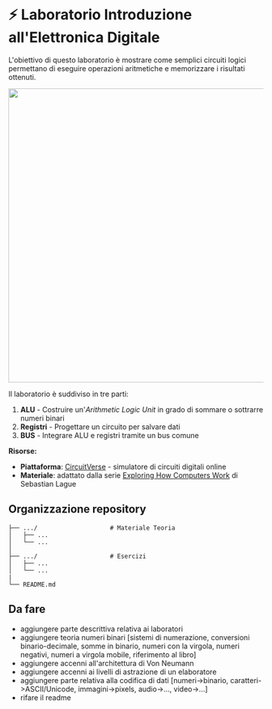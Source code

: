 # ⚡ Laboratorio Introduzione all'Elettronica Digitale

L'obiettivo di questo laboratorio è mostrare come semplici circuiti logici permettano di eseguire operazioni aritmetiche e memorizzare i risultati ottenuti.
<!--
<p align="center">
<img width="1886" height="582" alt="new" src="https://github.com/user-attachments/assets/e33955af-8ca6-4a0d-bb0e-3536aa6523ba" />
</p>
-->
<p align="center">
<img width="1886" height="582" alt="new" src="https://github.com/user-attachments/assets/1d168d45-9905-415b-809b-f319f0ea5ccd" />
</p>

Il laboratorio è suddiviso in tre parti:
1. **ALU** - Costruire un'*Arithmetic Logic Unit* in grado di sommare o sottrarre numeri binari
2. **Registri** - Progettare un circuito per salvare dati
3. **BUS** - Integrare ALU e registri tramite un bus comune

**Risorse:**
- **Piattaforma**: [CircuitVerse](https://circuitverse.org/) - simulatore di circuiti digitali online
- **Materiale**: adattato dalla serie [Exploring How Computers Work](https://www.youtube.com/playlist?list=PLFt_AvWsXl0dPhqVsKt1Ni_46ARyiCGSq) di Sebastian Lague

## Organizzazione repository

```
├── .../                    # Materiale Teoria
│   ├── ...
│   └── ...
│ 
├── .../                    # Esercizi
│   ├── ...
│   └── ...
|
└── README.md
```

## Da fare
- aggiungere parte descrittiva relativa ai laboratori
- aggiungere teoria numeri binari [sistemi di numerazione, conversioni binario-decimale, somme in binario, numeri con la virgola, numeri negativi, numeri a virgola mobile, riferimento al libro]
- aggiungere accenni all'architettura di Von Neumann
- aggiungere accenni ai livelli di astrazione di un elaboratore
- aggiungere parte relativa alla codifica di dati [numeri->binario, caratteri->ASCII/Unicode, immagini->pixels, audio->..., video->...]
- rifare il readme
